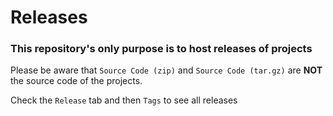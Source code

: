 # Releases

### This repository's only purpose is to host releases of projects

Please be aware that ```Source Code (zip)``` and ```Source Code (tar.gz)``` are **NOT** the source code of the projects.

Check the ```Release``` tab and then ```Tags``` to see all releases 
